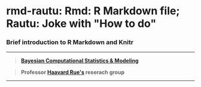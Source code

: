 # rmd-rautu: Rmd: R Markdown file; Rautu: Joke with "How to do"

### Brief introduction to R Markdown and Knitr

***

> **[Bayesian Computational Statistics & Modeling](https://bayescomp.kaust.edu.sa/Pages/Home.aspx)**

> **Professor [Haavard Rue's](https://www.kaust.edu.sa/en/study/faculty/haavard-rue) reserach group**

***
